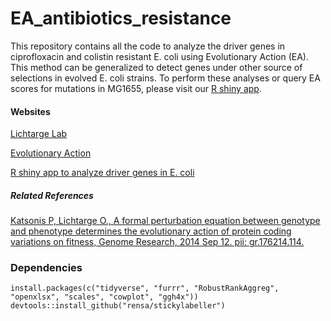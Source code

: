 # EA_antibiotics_resistance

This repository contains all the code to analyze the driver genes in ciprofloxacin and colistin resistant E. coli using Evolutionary Action (EA). This method can be generalized to detect genes under other source of selections in evolved E. coli strains. To perform these analyses or query EA scores for mutations in MG1655, please visit our [R shiny app](http://bioheat.lichtargelab.org).

#### Websites

[Lichtarge Lab](http://lichtargelab.org)

[Evolutionary Action](http://eaction.lichtargelab.org)

[R shiny app to analyze driver genes in E. coli](http://bioheat.lichtargelab.org)

##### Related References

[Katsonis P, Lichtarge O., A formal perturbation equation between genotype and phenotype determines the evolutionary action of protein coding variations on fitness, Genome Research, 2014 Sep 12. pii: gr.176214.114.](https://pubmed.ncbi.nlm.nih.gov/25217195/)

### Dependencies

```
install.packages(c("tidyverse", "furrr", "RobustRankAggreg", "openxlsx", "scales", "cowplot", "ggh4x"))
devtools::install_github("rensa/stickylabeller")

```
